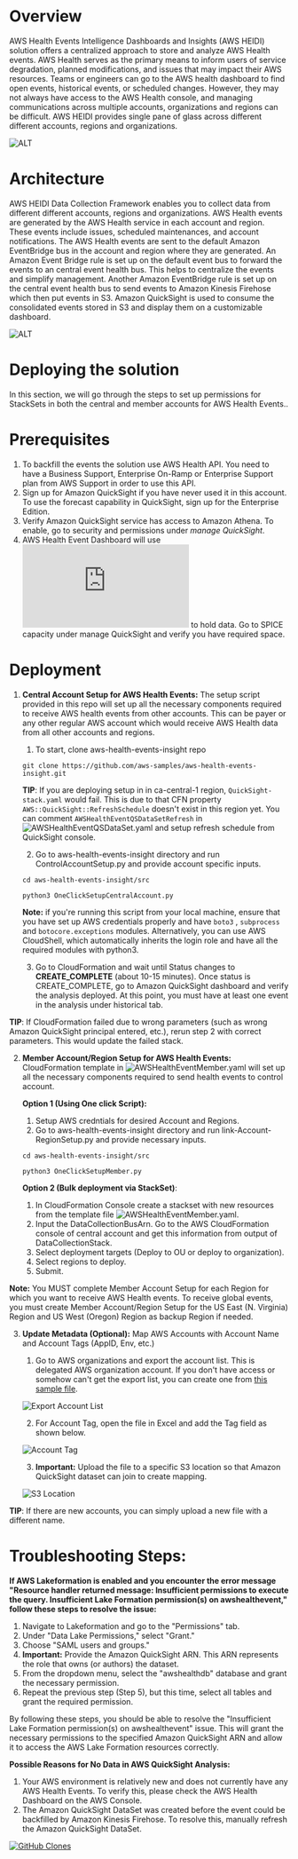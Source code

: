 # Overview

AWS Health Events Intelligence Dashboards and Insights (AWS HEIDI) solution offers a centralized approach to store and analyze AWS Health events. AWS Health serves as the primary means to inform users of service degradation, planned modifications, and issues that may impact their AWS resources. Teams or engineers can go to the AWS health dashboard to find open events, historical events, or scheduled changes. However, they may not always have access to the AWS Health console, and managing communications across multiple accounts, organizations and regions can be difficult. AWS HEIDI provides single pane of glass across different different accounts, regions and organizations. 

 ![ALT](img/sample.jpg)

# Architecture

AWS HEIDI Data Collection Framework enables you to collect data from different different accounts, regions and organizations. AWS Health events are generated by the AWS Health service in each account and region. These events include issues, scheduled maintenances, and account notifications. The AWS Health events are sent to the default Amazon EventBridge bus in the account and region where they are generated. An Amazon Event Bridge rule is set up on the default event bus to forward the events to an central event health bus. This helps to centralize the events and simplify management. Another Amazon EventBridge rule is set up on the central event health bus to send events to Amazon Kinesis Firehose which then put events in S3. Amazon QuickSight is used to consume the consolidated events stored in S3 and display them on a customizable dashboard. 

 ![ALT](img/HeidiDataCollection.jpg)

# Deploying the solution

In this section, we will go through the steps to set up permissions for StackSets in both the central and member accounts for AWS Health Events..

# Prerequisites

1. To backfill the events the solution use AWS Health API. You need to have a Business Support, Enterprise On-Ramp or Enterprise Support plan from AWS Support in order to use this API.
2. Sign up for Amazon QuickSight if you have never used it in this account. To use the forecast capability in QuickSight, sign up for the Enterprise Edition.
3. Verify Amazon QuickSight service has access to Amazon Athena. To enable, go to security and permissions under *manage QuickSight*.
4. AWS Health Event Dashboard will use ![SPICE](https://docs.aws.amazon.com/quicksight/latest/user/spice.html) to hold data. Go to SPICE capacity under manage QuickSight and verify you have required space.

# Deployment

1. **Central Account Setup for AWS Health Events:** The setup script provided in this repo will set up all the necessary components required to receive AWS health events from other accounts. This can be payer or any other regular AWS account which would receive AWS Health data from all other accounts and regions. 

    1. To start, clone aws-health-events-insight repo

    `git clone https://github.com/aws-samples/aws-health-events-insight.git`

    **TIP**: If you are deploying setup in in ca-central-1 region,  `QuickSight-stack.yaml` would fail. This is due to that CFN property `AWS::QuickSight::RefreshSchedule` doesn't exist in this region yet. You can comment `AWSHealthEventQSDataSetRefresh` in ![AWSHealthEventQSDataSet.yaml](https://github.com/aws-samples/aws-health-events-insight/blob/main/src/AWSHealthModule/cfnTemplates/AWSHealthEventQSDataSet.yaml) and setup refresh schedule from QuickSight console.

    2. Go to aws-health-events-insight directory and run ControlAccountSetup.py and provide account specific inputs.

    `cd aws-health-events-insight/src`

    `python3 OneClickSetupCentralAccount.py`

    **Note:** if you're running this script from your local machine, ensure that you have set up AWS credentials properly and have `boto3` , `subprocess` and `botocore.exceptions`  modules. Alternatively, you can use AWS CloudShell, which automatically inherits the login role and have all the required modules with python3.

    3. Go to CloudFormation and wait until Status changes to **CREATE_COMPLETE** (about 10-15 minutes). Once status is CREATE_COMPLETE, go to Amazon QuickSight dashboard and verify the analysis deployed. At this point, you must have at least one event in the analysis under historical tab.

**TIP**: If CloudFormation failed due to wrong parameters (such as wrong Amazon QuickSight principal entered, etc.), rerun step 2 with correct parameters. This would update the failed stack.


2. **Member Account/Region Setup for AWS Health Events:** CloudFormation template in ![AWSHealthEventMember.yaml](https://github.com/aws-samples/aws-health-events-insight/blob/main/src/AWSHealthModule/cfnTemplates/AWSHealthEventMember.yaml) will set up all the necessary components required to send health events to control account. 

    **Option 1 (Using One click Script):**

    1. Setup AWS credntials for desired Account and Regions.
    2. Go to aws-health-events-insight directory and run link-Account-RegionSetup.py and provide necessary inputs. 

    `cd aws-health-events-insight/src`

    `python3 OneClickSetupMember.py`

    **Option 2 (Bulk deployment via StackSet)**:

    1. In CloudFormation Console create a stackset with new resources from the template file ![AWSHealthEventMember.yaml](https://github.com/aws-samples/aws-health-events-insight/blob/main/src/AWSHealthModule/cfnTemplates/AWSHealthEventMember.yaml).
    2. Input the DataCollectionBusArn. Go to the AWS CloudFormation console of central account and get this information from output of DataCollectionStack.
    3. Select deployment targets (Deploy to OU or deploy to organization).
    4. Select regions to deploy.
    5. Submit.

**Note:** You MUST complete Member Account Setup for each Region for which you want to receive AWS Health events. To receive global events, you must create Member Account/Region Setup for the US East (N. Virginia) Region and US West (Oregon) Region as backup Region if needed.

3. **Update Metadata (Optional):** Map AWS Accounts with Account Name and Account Tags (AppID, Env, etc.)

    1. Go to AWS organizations and export the account list. This is delegated AWS organization account. If you don't have access or somehow can't get the export list, you can create one from [this sample file](https://github.com/aws-samples/aws-health-events-insight/blob/main/src/AWSHealthModule/accountinfo-metadata/Organization_accounts_information_sample.csv).

   ![Export Account List](img/exportAccountList.jpg)

    2. For Account Tag, open the file in Excel and add the Tag field as shown below.

   ![Account Tag](img/AccountTag.jpg)

    3. **Important:** Upload the file to a specific S3 location so that Amazon QuickSight dataset can join to create mapping.

   ![S3 Location](img/s3Location.jpg)

**TIP**: If there are new accounts, you can simply upload a new file with a different name.

# Troubleshooting Steps:

**If AWS Lakeformation is enabled and you encounter the error message "Resource handler returned message: Insufficient permissions to execute the query. Insufficient Lake Formation permission(s) on awshealthevent," follow these steps to resolve the issue:**

1. Navigate to Lakeformation and go to the "Permissions" tab.
2. Under "Data Lake Permissions," select "Grant."
3.  Choose "SAML users and groups."
4. **Important:** Provide the Amazon QuickSight ARN. This ARN represents the role that owns (or authors) the dataset.
5. From the dropdown menu, select the "awshealthdb" database and grant the necessary permission.
6. Repeat the previous step (Step 5), but this time, select all tables and grant the required permission.

By following these steps, you should be able to resolve the "Insufficient Lake Formation permission(s) on awshealthevent" issue. This will grant the necessary permissions to the specified Amazon QuickSight ARN and allow it to access the AWS Lake Formation resources correctly.

**Possible Reasons for No Data in AWS QuickSight Analysis:**

1. Your AWS environment is relatively new and does not currently have any AWS Health Events. To verify this, please check the AWS Health Dashboard on the AWS Console.
2. The Amazon QuickSight DataSet was created before the event could be backfilled by Amazon Kinesis Firehose. To resolve this, manually refresh the Amazon QuickSight DataSet.

[![GitHub Clones](https://img.shields.io/badge/dynamic/json?color=success&label=Clone&query=count&url=https://gist.githubusercontent.com/bajwkanw/24109c8c210fc89367f044d83d07c1bc/raw/clone.json&logo=github)](https://github.com/aws-samples/aws-health-events-insight)